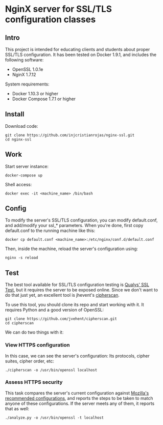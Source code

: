 # NginX server for SSL/TLS configuration classes

## Intro
This project is intended for educating clients and students about proper SSL/TLS
configuration. It has been tested on Docker 1.9.1, and includes the following
software:

* OpenSSL 1.0.1e
* NginX 1.7.12

System requirements:

* Docker 1.10.3 or higher
* Docker Compose 1.7.1 or higher

## Install

Download code:

```shell
git clone https://github.com/injcristianrojas/nginx-ssl.git
cd nginx-ssl
```

## Work

Start server instance:

```shell
docker-compose up
```

Shell access:

```shell
docker exec -it <machine_name> /bin/bash
```

## Config

To modify the server's SSL/TLS configuration, you can modify default.conf,
and add/modify your ssl_* parameters. When you're done, first copy default.conf
to the running machine like this:

```shell
docker cp default.conf <machine_name>:/etc/nginx/conf.d/default.conf
```

Then, inside the machine, reload the server's configuration using:

```shell
nginx -s reload
```

## Test

The best tool available for SSL/TLS configuration testing is
[Qualys' SSL Test](https://www.ssllabs.com/ssltest/), but it requires the
server to be exposed online. Since we don't want to do
that just yet, an excellent tool is jhevent's
[cipherscan](https://github.com/jvehent/cipherscan).

To use this tool, you should clone its repo and start working with it. It
requires Python and a good version of OpenSSL:

```shell
git clone https://github.com/jvehent/cipherscan.git
cd cipherscan
```

We can do two things with it:

### View HTTPS configuration

In this case, we can see the server's configuration: Its protocols, cipher
suites, cipher order, etc:

```shell
./cipherscan -o /usr/bin/openssl localhost
```

### Assess HTTPS security

This task compares the server's current configuration against [Mozilla's recommended configurations](https://mozilla.github.io/server-side-tls/ssl-config-generator/),
and reports the steps to be taken to match anyone
of these configurations. If the server meets any of them, it reports that as
well:

```shell
./analyze.py -o /usr/bin/openssl -t localhost
```
